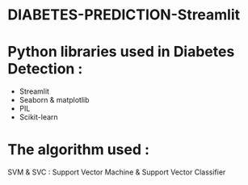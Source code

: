 # DIABETES-PREDICTION-Streamlit
# Python libraries used in Diabetes Detection :
  - Streamlit
  - Seaborn & matplotlib
  - PIL
  - Scikit-learn
  
# The algorithm used :

  SVM & SVC : Support Vector Machine & Support Vector Classifier
